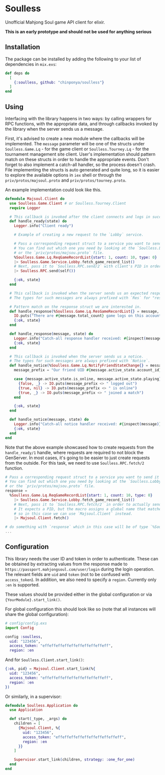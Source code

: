 # Soulless

Unofficial Mahjong Soul game API client for elixir.

**This is an early prototype and should not be used for anything serious**

## Installation

The package can be installed by adding the following to your list of dependencies in `mix.exs`:

```elixir
def deps do
  [
    {:soulless, github: "chinponya/soulless"}
  ]
end
```

## Using

Interfacing with the library happens in two ways: by calling wrappers for RPC functions, with the appropriate data, and through callbacks invoked by the library when the server sends us a message.

First, it's advised to create a new module where the callbacks will be implemented.
The `message` parameter will be one of the structs under `Soulless.Game.Lq` - for the game client or `Soulless.Tourney.Lq` - for the tournament management site client.
User's implementation should pattern match on these structs in order to handle the appropriate events.
Don't forget to also implement a catch-all handler, so the process doesn't crash.
File implementing the structs is auto generated and quite long, so it is easier to explore the available options in `iex` shell or through the `priv/protos/majsoul.proto` and `priv/protos/tourney.proto`.

An example implementation could look like this.

```elixir
defmodule Majsoul.Client do
  use Soulless.Game.Client # or Soulless.Tourney.Client
  require Logger

  # This callback is invoked after the client connects and logs in successfully.
  def handle_ready(state) do
    Logger.info("Client ready")

    # Example of creating a new request to the `Lobby` service.

    # Pass a corresponding request struct to a service you want to send it to. 
    # You can find out which one you need by looking at the `Soulless.Lobby` module
    # or the `priv/protos/majsou.proto` file.
    %Soulless.Game.Lq.ReqGameRecordList{start: 1, count: 10, type: 0}
    |> Soulless.Game.Service.Lobby.fetch_game_record_list()
    # Next, pass it to `Soulless.RPC.send/2` with client's PID in order to actually send it.
    |> Soulless.RPC.send(self())

    {:ok, state}
  end

  # This callback is invoked when the server sends us an expected response to something we submitted.
  # The types for such messages are always prefixed with `Res` for "response".

  # Pattern match on the response struct we are interested in.
  def handle_response(%Soulless.Game.Lq.ResGameRecordList{} = message, state) do
    IO.puts("There are #{message.total_count} game logs on this account")
    {:ok, state}
  end

  def handle_response(message, state) do
    Logger.info("Catch-all response handler received: #{inspect(message)}")
    {:ok, state}
  end

  # This callback is invoked when the server sends us a notice.
  # The types for such messages are always prefixed with `Notice`.
  def handle_notice(%Soulless.Game.Lq.NotifyFriendStateChange{} = message, state) do
    message_prefix = "Our friend UID #{message.active_state.account_id}"

    case {message.active_state.is_online, message.active_state.playing} do
      {false, _} -> IO.puts(message_prefix <> " logged out")
      {true, nil} -> IO.puts(message_prefix <> " is online")
      {true, _} -> IO.puts(message_prefix <> " joined a match")
    end

    {:ok, state}
  end

  def handle_notice(message, state) do
    Logger.info("Catch-all notice handler received: #{inspect(message)}")
    {:ok, state}
  end
end
```

Note that the above example showcased how to create requests from the `handle_ready/1` handle, where requests
are required to not block the GenServer. In most cases, it's going to be easier to just create requests from
the outside. For this task, we need to use `Soulless.RPC.fetch/2` function.

```elixir
# Pass a corresponding request struct to a service you want to send it to. 
# You can find out which one you need by looking at the `Soulless.Lobby` module
# or the `priv/protos/majsou.proto` file.
response = 
  %Soulless.Game.Lq.ReqGameRecordList{start: 1, count: 10, type: 0}
    |> Soulless.Game.Service.Lobby.fetch_game_record_list()
    # Next, pass it to `Soulless.RPC.fetch/2` in order to actually send it.
    # It expects a PID, but the macro assigns a global name that matches __MODULE__,
    # so in this case we can use `Majsoul.Client` instead.
    |> Majsoul.Client.fetch()

# do something with `response` which in this case will be of type `%Soulless.Lq.ResGameRecordList{}`
...
```


## Configuration 

This library needs the user ID and token in order to authenticate.
These can be obtained by extracting values from the response made to `https://passport.mahjongsoul.com/user/login` during the login operation.
The relevant fields are `uid` and `token` (not to be confused with `access_token`).
In addition, we also need to specify a `region`. Currently only `:en` is supported.

These values should be provided either in the global configuration or via `{YourModule}.start_link()`.

For global configuration this should look like so (note that all instances will share the global configuration):

```elixir
# config/config.exs
import Config

config :soulless,
  uid: "123456",
  access_token: "effeffeffeffeffeffeffeffeffeff",
  region: :en
```

And for `Soulless.Client.start_link()`:

```elixir
{:ok, pid} = Majsoul.Client.start_link(%{
  uid: "123456",
  access_token: "effeffeffeffeffeffeffeffeffeff",
  region: :en
})
```

Or similarly, in a supervisor:

```elixir
defmodule Soulless.Application do
  use Application

  def start(_type, _args) do
    children = [
      {Majsoul.Client, %{
        uid: "123456",
        access_token: "effeffeffeffeffeffeffeffeffeff",
        region: :en
      }}
    ]

    Supervisor.start_link(children, strategy: :one_for_one)
  end
end
```
